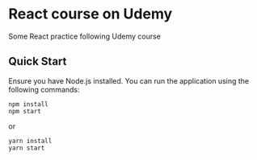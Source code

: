 # React course on Udemy

Some React practice following Udemy course

## Quick Start

Ensure you have Node.js installed. You can run the application using the following commands:

```
npm install
npm start
```

or

```
yarn install
yarn start
```
